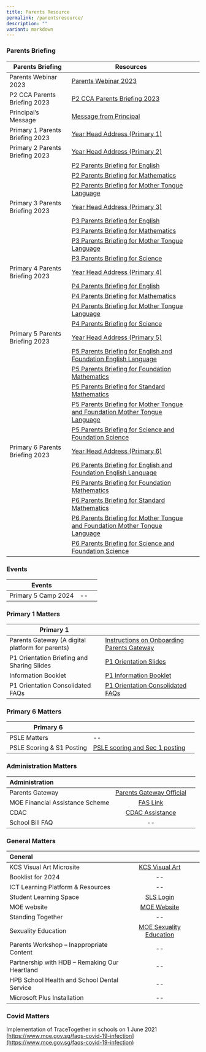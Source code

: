 ```yaml
---
title: Parents Resource
permalink: /parentsresource/
description: ""
variant: markdown
---
```

### Parents Briefing

| Parents Briefing | Resources | |  
| -------- | -------- | -------- | 
| Parents Webinar 2023 | [Parents Webinar 2023](/files/parenting%20webinar%202023.pdf) ||  
| P2 CCA Parents Briefing 2023 | [P2 CCA Parents Briefing 2023](/files/p2%20cca%20fair%202023_parents%20briefing.pdf) ||
|Principal’s Message|[Message from Principal](https://youtu.be/GxwuNvGg63g)||
|Primary 1 Parents Briefing 2023|[Year Head Address (Primary 1)](https://youtu.be/HfQNleAWQSg)||
|Primary 2 Parents Briefing 2023|[Year Head Address (Primary 2)](https://youtu.be/s1RIQqc87Rc)||
||[P2 Parents Briefing for English](https://youtu.be/zDKyUUGykQw)||
||[P2 Parents Briefing for Mathematics](https://youtu.be/xX5bHDGFjsM)||
||[P2 Parents Briefing for Mother Tongue Language](https://youtu.be/5ypYBIvATXE)||
|Primary 3 Parents Briefing 2023|[Year Head Address (Primary 3)](https://youtu.be/Hx_ezOhR9xc)||
||[P3 Parents Briefing for English](https://youtu.be/0m1TamuraJE)||
||[P3 Parents Briefing for Mathematics](https://youtu.be/WUdum6uu8L4)||
||[P3 Parents Briefing for Mother Tongue Language](https://youtu.be/xmPVwAvYehA)||
||[P3 Parents Briefing for Science](https://youtu.be/DUZBO7xJW-U)||
|Primary 4 Parents Briefing 2023|[Year Head Address (Primary 4)](https://youtu.be/_Ib2xiLTk4w)||
||[P4 Parents Briefing for English](https://youtu.be/hDkXIG5Wyl0)||
||[P4 Parents Briefing for Mathematics](https://youtu.be/RQf3OpbMMeo)||
||[P4 Parents Briefing for Mother Tongue Language](https://youtu.be/TZuyG-iIqfQ)||
||[P4 Parents Briefing for Science](https://youtu.be/P0_D7cuRXMw)||
|Primary 5 Parents Briefing 2023|[Year Head Address (Primary 5)](https://youtu.be/WFdTD2VfMFw)||
||[P5 Parents Briefing for English and Foundation English Language](https://youtu.be/-PU7aBaPKGk)||
||[P5 Parents Briefing for Foundation Mathematics](https://youtu.be/VZzBHMn71FM)||
||[P5 Parents Briefing for Standard Mathematics](https://youtu.be/VZzBHMn71FM)||
||[P5 Parents Briefing for Mother Tongue and Foundation Mother Tongue Language](https://youtu.be/WR1s2fUigmI)||
||[P5 Parents Briefing for Science and Foundation Science](https://youtu.be/tnePOuiLlBs)||
|Primary 6 Parents Briefing 2023|[Year Head Address (Primary 6)](https://youtu.be/2xz-83FxGqY)||
||[P6 Parents Briefing for English and Foundation English Language](https://youtu.be/Ce_oR4U1CyU)||
||[P6 Parents Briefing for Foundation Mathematics](https://youtu.be/RxRqJLInGsY)||
||[P6 Parents Briefing for Standard Mathematics](https://youtu.be/BpQmTyoDFnc)||
||[P6 Parents Briefing for Mother Tongue and Foundation Mother Tongue Language](https://youtu.be/aNGwpN8Dulg)||
||[P6 Parents Briefing for Science and Foundation Science](https://youtu.be/8wATtmhHU0E)||


### Events

| Events |  |  |
| -------- | -------- | -------- |
| Primary 5 Camp 2024     |  --    |      |


### Primary 1 Matters

| Primary 1 |  |  |
| -------- | -------- | -------- |
| Parents Gateway (A digital platform for parents) | [Instructions on Onboarding Parents Gateway](/files/Parents/Annex_A___Instructions_on_Onboarding_Parents_Gateway.pdf)     |      |
|P1 Orientation Briefing and Sharing Slides|[P1 Orientation Slides](/files/Parents/P1_orientation_slides.pdf)|
|Information Booklet|[P1 Information Booklet](/files/Parents/P1_INFORMATION_BOOKLET__FOR_COHORT_2024_.pdf)||
|P1 Orientation Consolidated FAQs|[P1 Orientation Consolidated FAQs](/files/Parents/P1_Orientation_FAQs__1_.pdf)|




### Primary 6 Matters

| Primary 6 | | |
| -------- | -------- | -------- |
|PSLE Matters     | --     |     |
|PSLE Scoring &amp; S1 Posting|[PSLE scoring and Sec 1 posting](/files/Parents/PSLE_Scoring_and_S1_posting.pdf)||


### Administration Matters

| Administration | | |  
| :--- | :----: | ---: |  
| Parents Gateway | [Parents Gateway Official](https://pg.moe.edu.sg/) | |  
| MOE Financial Assistance Scheme | [FAS Link](https://www.moe.gov.sg/financial-matters/financial-assistance) |  |
|CDAC|[CDAC Assistance](https://mycdac.my.site.com/s/login/)|
|School Bill FAQ|--|

### General Matters

| General | |  |  
| :--- | :----: | ---: |  
|KCS Visual Art Microsite | [KCS Visual Art](https://sites.google.com/moe.edu.sg/art-at-kcs/about-us)|  |  
|Booklist for 2024 | -- |  |
|ICT Learning Platform &amp; Resources|--||
|Student Learning Space|[SLS Login](https://vle.learning.moe.edu.sg/login)||
|MOE website|[MOE Website](https://www.moe.gov.sg/)||
|Standing Together|--||
|Sexuality Education| [MOE Sexuality Education](https://go.gov.sg/moe-sexuality-education)||
|Parents Workshop – Inappropriate Content|--||
|Partnership with HDB – Remaking Our Heartland|--||
|HPB School Health and School Dental Service|--||
|Microsoft Plus Installation|--||

### Covid Matters


Implementation of TraceTogether in schools on 1 June 2021  [https://www.moe.gov.sg/faqs-covid-19-infection](https://www.moe.gov.sg/faqs-covid-19-infection)